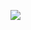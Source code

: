 ![](https://bat.bing.com/action/0?ti=56018282&Ver=2&mid=f3509394-dcb5-4e0a-a475-a6e4e1ada816&sid=201ffde0635411ee902411d77b750559&vid=20202bf0635411ee9ac03f2e618b0b9f&vids=0&msclkid=N&pi=0&lg=en-US&sw=800&sh=600&sc=24&nwd=1&tl=Shortform%20%7C%20Book&p=https%3A%2F%2Fwww.shortform.com%2Fapp%2Fbook%2F10-happier%2Fexercise-identify-your-ego&r=&lt=280&evt=pageLoad&sv=1&rn=124591)
